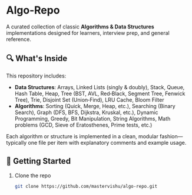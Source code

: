 # Algo‑Repo

A curated collection of classic **Algorithms & Data Structures** implementations designed for learners, interview prep, and general reference.

## 🔍 What's Inside

This repository includes:

- **Data Structures**: Arrays, Linked Lists (singly & doubly), Stack, Queue, Hash Table, Heap, Tree (BST, AVL, Red‑Black, Segment Tree, Fenwick Tree), Trie, Disjoint Set (Union‑Find), LRU Cache, Bloom Filter  
- **Algorithms**: Sorting (Quick, Merge, Heap, etc.), Searching (Binary Search), Graph (DFS, BFS, Dijkstra, Kruskal, etc.), Dynamic Programming, Greedy, Bit Manipulation, String Algorithms, Math problems (GCD, Sieve of Eratosthenes, Prime tests, etc.)

Each algorithm or structure is implemented in a clean, modular fashion—typically one file per item with explanatory comments and example usage.

## 🚀 Getting Started

1. Clone the repo  
   ```bash
   git clone https://github.com/mastervishu/algo-repo.git
